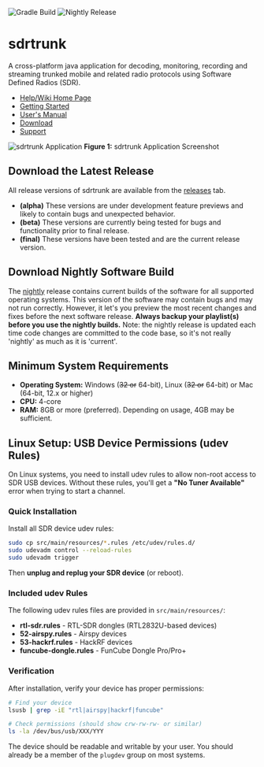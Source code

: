 ![Gradle Build](https://github.com/dsheirer/sdrtrunk/actions/workflows/gradle.yml/badge.svg)
![Nightly Release](https://github.com/dsheirer/sdrtrunk/actions/workflows/nightly.yml/badge.svg)

# sdrtrunk
A cross-platform java application for decoding, monitoring, recording and streaming trunked mobile and related radio protocols using Software Defined Radios (SDR).

* [Help/Wiki Home Page](https://github.com/DSheirer/sdrtrunk/wiki)
* [Getting Started](https://github.com/DSheirer/sdrtrunk/wiki/Getting-Started)
* [User's Manual](https://github.com/DSheirer/sdrtrunk/wiki/User-Manual)
* [Download](https://github.com/DSheirer/sdrtrunk/releases)
* [Support](https://github.com/DSheirer/sdrtrunk/wiki/Support)

![sdrtrunk Application](https://github.com/DSheirer/sdrtrunk/wiki/images/sdrtrunk.png)
**Figure 1:** sdrtrunk Application Screenshot

## Download the Latest Release
All release versions of sdrtrunk are available from the [releases](https://github.com/DSheirer/sdrtrunk/releases) tab.

* **(alpha)** These versions are under development feature previews and likely to contain bugs and unexpected behavior.
* **(beta)** These versions are currently being tested for bugs and functionality prior to final release.
* **(final)** These versions have been tested and are the current release version.

## Download Nightly Software Build
The [nightly](https://github.com/DSheirer/sdrtrunk/releases/tag/nightly) release contains current builds of the software 
for all supported operating systems.  This version of the software may contain bugs and may not run correctly.  However, 
it let's you preview the most recent changes and fixes before the next software release.  **Always backup your 
playlist(s) before you use the nightly builds.**  Note: the nightly release is updated each time code changes are 
committed to the code base, so it's not really 'nightly' as much as it is 'current'.

## Minimum System Requirements
* **Operating System:** Windows (~~32 or~~ 64-bit), Linux (~~32 or~~ 64-bit) or Mac (64-bit, 12.x or higher)
* **CPU:** 4-core
* **RAM:** 8GB or more (preferred).  Depending on usage, 4GB may be sufficient.

## Linux Setup: USB Device Permissions (udev Rules)

On Linux systems, you need to install udev rules to allow non-root access to SDR USB devices. Without these rules, you'll get a **"No Tuner Available"** error when trying to start a channel.

### Quick Installation

Install all SDR device udev rules:

```bash
sudo cp src/main/resources/*.rules /etc/udev/rules.d/
sudo udevadm control --reload-rules
sudo udevadm trigger
```

Then **unplug and replug your SDR device** (or reboot).

### Included udev Rules

The following udev rules files are provided in `src/main/resources/`:

- **rtl-sdr.rules** - RTL-SDR dongles (RTL2832U-based devices)
- **52-airspy.rules** - Airspy devices
- **53-hackrf.rules** - HackRF devices  
- **funcube-dongle.rules** - FunCube Dongle Pro/Pro+

### Verification

After installation, verify your device has proper permissions:

```bash
# Find your device
lsusb | grep -iE "rtl|airspy|hackrf|funcube"

# Check permissions (should show crw-rw-rw- or similar)
ls -la /dev/bus/usb/XXX/YYY
```

The device should be readable and writable by your user. You should already be a member of the `plugdev` group on most systems.
